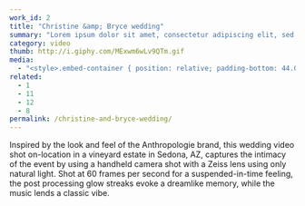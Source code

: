 ```yaml
---
work_id: 2
title: "Christine &amp; Bryce wedding"
summary: "Lorem ipsum dolor sit amet, consectetur adipiscing elit, sed do eiusmod tempor incididunt ut labore et dolore magna aliqua. Ut enim ad minim veniam, quis nostrud exercitation"
category: video
thumb: http://i.giphy.com/MExwm6wLv9QTm.gif
media:
  - "<style>.embed-container { position: relative; padding-bottom: 44.00%; height: 0; overflow: hidden; max-width: 100%; } .embed-container iframe, .embed-container object, .embed-container embed { position: absolute; top: 0; left: 0; width: 100%; height: 100%; }</style><div class='embed-container'><iframe src='https://player.vimeo.com/video/143211698' frameborder='0' webkitAllowFullScreen mozallowfullscreen allowFullScreen></iframe></div>"
related:
  - 1
  - 11
  - 12
  - 8
permalink: /christine-and-bryce-wedding/
---
```

Inspired by the look and feel of the Anthropologie brand, this wedding video shot on-location in a vineyard estate in Sedona, AZ, captures the intimacy of the event by using a handheld camera shot with a Zeiss lens using only natural light. Shot at 60 frames per second for a suspended-in-time feeling, the post processing glow streaks evoke a dreamlike memory, while the music lends a classic vibe.
